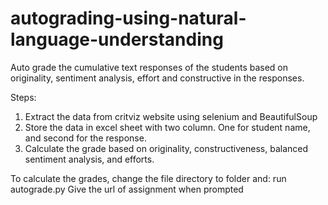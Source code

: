 # autograding-using-natural-language-understanding
Auto grade the cumulative text responses of the students based on originality, sentiment analysis, effort and constructive in the responses. 

Steps:
1. Extract the data from critviz website using selenium and BeautifulSoup
2. Store the data in excel sheet with two column. One for student name, and second for the response.
3. Calculate the grade based on originality, constructiveness, balanced sentiment analysis, and efforts.

To calculate the grades, change the file directory to folder and:
run autograde.py
Give the url of assignment when prompted
